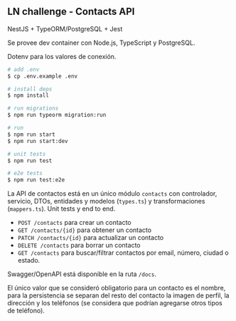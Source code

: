 ## LN challenge - Contacts API

NestJS + TypeORM/PostgreSQL + Jest

Se provee dev container con Node.js, TypeScript y PostgreSQL.

Dotenv para los valores de conexión.

```bash
# add .env
$ cp .env.example .env

# install deps
$ npm install

# run migrations
$ npm run typeorm migration:run

# run
$ npm run start
$ npm run start:dev

# unit tests
$ npm run test

# e2e tests
$ npm run test:e2e
```
La API de contactos está en un único módulo `contacts` con controlador, servicio, DTOs, entidades y modelos (`types.ts`) y transformaciones (`mappers.ts`). Unit tests y end to end.

- `POST /contacts` para crear un contacto
- `GET /contacts/{id}` para obtener un contacto
- `PATCH /contacts/{id}` para actualizar un contacto
- `DELETE /contacts` para borrar un contacto
- `GET /contacts` para buscar/filtrar contactos por email, número, ciudad o estado.

Swagger/OpenAPI está disponible en la ruta `/docs`.

El único valor que se consideró obligatorio para un contacto es el nombre, para la persistencia se separan  del resto del contacto la imagen de perfil, la dirección y los teléfonos (se considera que podrían agregarse otros tipos de teléfono).
